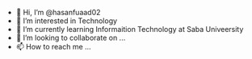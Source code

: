 - 👋 Hi, I’m @hasanfuaad02
- 👀 I’m interested in Technology 
- 🌱 I’m currently learning Informaition Technology at Saba Univeersity
- 💞️ I’m looking to collaborate on ...
- 📫 How to reach me ...

<!---
hasanfuaad02/hasanfuaad02 is a ✨ special ✨ repository because its `README.md` (this file) appears on your GitHub profile.
You can click the Preview link to take a look at your changes.
--->
